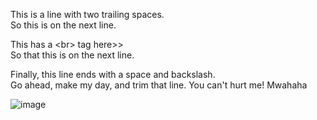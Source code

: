 This is a line with two trailing spaces.  
So this is on the next line.

This has a \<br> tag here>><br>So that this is on the next line.

Finally, this line ends with a space and backslash. \
Go ahead, make my day, and trim that line. You can't hurt me! Mwahaha

![image](https://user-images.githubusercontent.com/499473/192408430-1ebcafdc-01c4-4456-b26e-24414af068f8.png)
